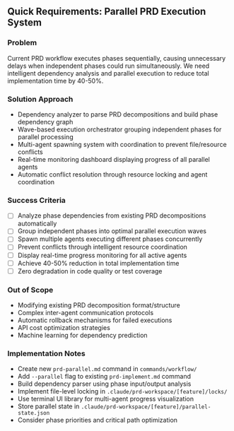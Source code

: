 ## Quick Requirements: Parallel PRD Execution System

### Problem
Current PRD workflow executes phases sequentially, causing unnecessary delays when independent phases could run simultaneously. We need intelligent dependency analysis and parallel execution to reduce total implementation time by 40-50%.

### Solution Approach
- Dependency analyzer to parse PRD decompositions and build phase dependency graph
- Wave-based execution orchestrator grouping independent phases for parallel processing
- Multi-agent spawning system with coordination to prevent file/resource conflicts
- Real-time monitoring dashboard displaying progress of all parallel agents
- Automatic conflict resolution through resource locking and agent coordination

### Success Criteria
- [ ] Analyze phase dependencies from existing PRD decompositions automatically
- [ ] Group independent phases into optimal parallel execution waves
- [ ] Spawn multiple agents executing different phases concurrently
- [ ] Prevent conflicts through intelligent resource coordination
- [ ] Display real-time progress monitoring for all active agents
- [ ] Achieve 40-50% reduction in total implementation time
- [ ] Zero degradation in code quality or test coverage

### Out of Scope
- Modifying existing PRD decomposition format/structure
- Complex inter-agent communication protocols
- Automatic rollback mechanisms for failed executions
- API cost optimization strategies
- Machine learning for dependency prediction

### Implementation Notes
- Create new `prd-parallel.md` command in `commands/workflow/`
- Add `--parallel` flag to existing `prd-implement.md` command
- Build dependency parser using phase input/output analysis
- Implement file-level locking in `.claude/prd-workspace/[feature]/locks/`
- Use terminal UI library for multi-agent progress visualization
- Store parallel state in `.claude/prd-workspace/[feature]/parallel-state.json`
- Consider phase priorities and critical path optimization